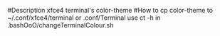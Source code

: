 #Description
xfce4 terminal's color-theme
#How to 
cp color-theme to ~/.conf/xfce4/terminal or .conf/Terminal
use ct -h  in .bashOoO/changeTerminalColour.sh


